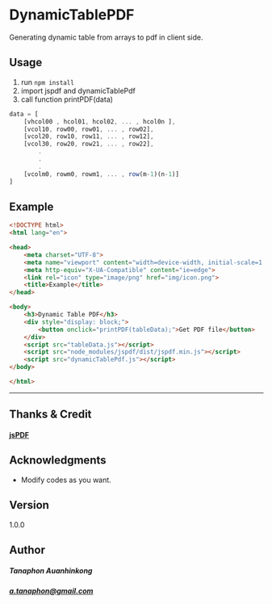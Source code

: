# DynamicTablePDF
Generating dynamic table from arrays to pdf in client side.

## Usage
1. run ```npm install```
2. import jspdf and dynamicTablePdf
3. call function printPDF(data)

```javascript
data = [
    [vhcol00 , hcol01, hcol02, ... , hcol0n ],
    [vcol10, row00, row01, ... , row02],
    [vcol20, row10, row11, ... , row12],
    [vcol30, row20, row21, ... , row22],
        .
        .
        .
    [vcolm0, rowm0, rowm1, ... , row(m-1)(n-1)]    
]
```

## Example

```html
<!DOCTYPE html>
<html lang="en">

<head>
    <meta charset="UTF-8">
    <meta name="viewport" content="width=device-width, initial-scale=1.0">
    <meta http-equiv="X-UA-Compatible" content="ie=edge">
    <link rel="icon" type="image/png" href="img/icon.png">
    <title>Example</title>
</head>

<body>
    <h3>Dynamic Table PDF</h3>
    <div style="display: block;">
        <button onclick="printPDF(tableData);">Get PDF file</button>
    </div>
    <script src="tableData.js"></script>
    <script src="node_modules/jspdf/dist/jspdf.min.js"></script>
    <script src="dynamicTablePdf.js"></script>
</body>

</html>
```

___
## Thanks & Credit
#### [jsPDF](https://github.com/MrRio/jsPDF)

## Acknowledgments
- Modify codes as you want.

## Version 
1.0.0 

## Author
##### Tanaphon Auanhinkong
##### a.tanaphon@gmail.com

